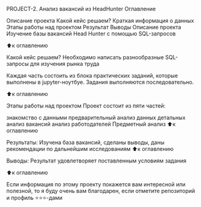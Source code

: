 PROJECT-2. Анализ вакансий из HeadHunter Оглавление

Описание проекта
Какой кейс решаем?
Краткая информация о данных
Этапы работы над проектом
Результат
Выводы
Описание проекта Изучение базы вакансий Head Hunter с помощью SQL-запросов

⬆️к оглавлению

Какой кейс решаем? Необходимо написать разнообразные SQL-запросы для изучения рынка труда

Каждая часть состоить из блока практических заданий, которые выполнены в jupyter-ноутбуе. Задания выполняются последовательно.


⬆️к оглавлению

Этапы работы над проектом Проект состоит из пяти частей:

знакомство с данными
предварительный анализ данных
детальных анализ вакансий
анализ работодателей
Предметный анализ
⬆️к оглавлению

Результаты: Изучена база вакансий, сделаны выводы, даны рекомендации по дальнейшим исследованиям
⬆️к оглавлению

Выводы: Результат удовлетворяет поставленным условиям задания

⬆️к оглавлению

Если информация по этому проекту покажется вам интересной или полезной, то я буду очень вам благодарен, если отметите репозиторий и профиль ⭐️⭐️⭐️-дами
